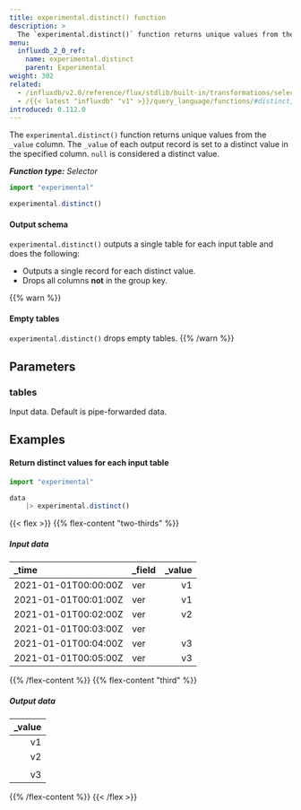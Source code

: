```yaml
---
title: experimental.distinct() function
description: >
  The `experimental.distinct()` function returns unique values from the `_value` column.
menu:
  influxdb_2_0_ref:
    name: experimental.distinct
    parent: Experimental
weight: 302
related:
  - /influxdb/v2.0/reference/flux/stdlib/built-in/transformations/selectors/distinct/
  - /{{< latest "influxdb" "v1" >}}/query_language/functions/#distinct, InfluxQL – DISTINCT()
introduced: 0.112.0
---
```


The `experimental.distinct()` function returns unique values from the `_value` column.
The `_value` of each output record is set to a distinct value in the specified column.
`null` is considered a distinct value.

_**Function type:** Selector_  

```js
import "experimental"

experimental.distinct()
```

#### Output schema
`experimental.distinct()` outputs a single table for each input table and does
the following:

- Outputs a single record for each distinct value.
- Drops all columns **not** in the group key.

{{% warn %}}
#### Empty tables
`experimental.distinct()` drops empty tables.
{{% /warn %}}

## Parameters

### tables
Input data.
Default is pipe-forwarded data.

## Examples

#### Return distinct values for each input table
```js
import "experimental"

data
	|> experimental.distinct()
```

{{< flex >}}
{{% flex-content "two-thirds" %}}
##### Input data
| _time                | _field | _value |
|:-----                |:------ | ------:|
| 2021-01-01T00:00:00Z | ver    | v1     |
| 2021-01-01T00:01:00Z | ver    | v1     |
| 2021-01-01T00:02:00Z | ver    | v2     |
| 2021-01-01T00:03:00Z | ver    |        |
| 2021-01-01T00:04:00Z | ver    | v3     |
| 2021-01-01T00:05:00Z | ver    | v3     |
{{% /flex-content %}}
{{% flex-content "third" %}}
##### Output data
| _value |
| ------:|
| v1     |
| v2     |
|        |
| v3     |
{{% /flex-content %}}
{{< /flex >}}


